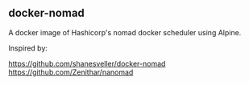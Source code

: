 ## docker-nomad

A docker image of Hashicorp's nomad docker scheduler using Alpine.

Inspired by:

https://github.com/shanesveller/docker-nomad
https://github.com/Zenithar/nanomad
